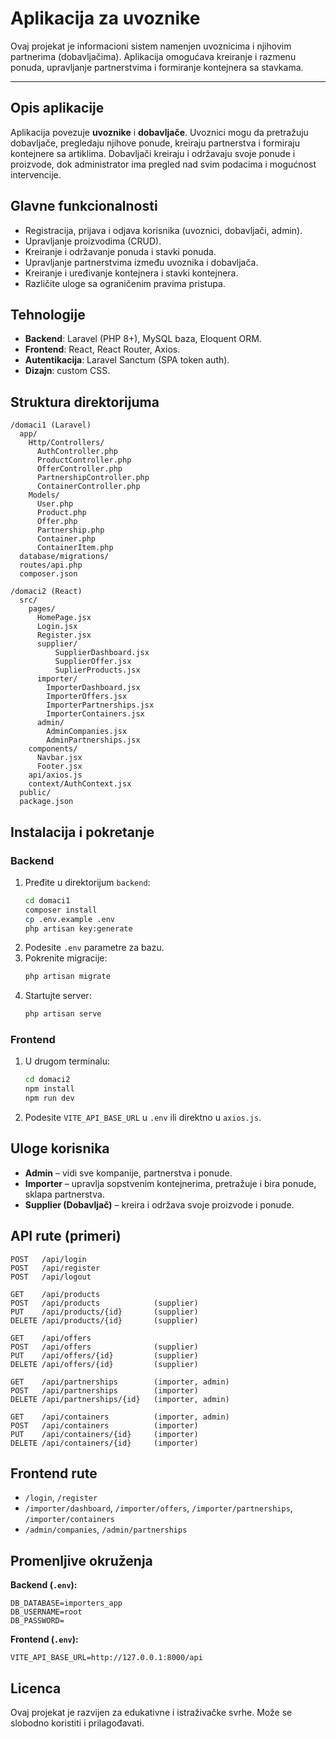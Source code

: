 
# Aplikacija za uvoznike 

Ovaj projekat je informacioni sistem namenjen uvoznicima i njihovim partnerima (dobavljačima). 
Aplikacija omogućava kreiranje i razmenu ponuda, upravljanje partnerstvima i formiranje kontejnera sa stavkama.

---

## Opis aplikacije
Aplikacija povezuje **uvoznike** i **dobavljače**. Uvoznici mogu da pretražuju dobavljače, pregledaju njihove ponude, 
kreiraju partnerstva i formiraju kontejnere sa artiklima. Dobavljači kreiraju i održavaju svoje ponude i proizvode, dok 
administrator ima pregled nad svim podacima i mogućnost intervencije.

## Glavne funkcionalnosti
- Registracija, prijava i odjava korisnika (uvoznici, dobavljači, admin).  
- Upravljanje proizvodima (CRUD).  
- Kreiranje i održavanje ponuda i stavki ponuda.  
- Upravljanje partnerstvima između uvoznika i dobavljača.  
- Kreiranje i uređivanje kontejnera i stavki kontejnera.  
- Različite uloge sa ograničenim pravima pristupa.  

## Tehnologije
- **Backend**: Laravel (PHP 8+), MySQL baza, Eloquent ORM.  
- **Frontend**: React, React Router, Axios.  
- **Autentikacija**: Laravel Sanctum (SPA token auth).  
- **Dizajn**: custom CSS.  

## Struktura direktorijuma
```
/domaci1 (Laravel)
  app/
    Http/Controllers/
      AuthController.php
      ProductController.php
      OfferController.php
      PartnershipController.php
      ContainerController.php
    Models/
      User.php
      Product.php
      Offer.php
      Partnership.php
      Container.php
      ContainerItem.php
  database/migrations/
  routes/api.php
  composer.json

/domaci2 (React)
  src/
    pages/
      HomePage.jsx
      Login.jsx
      Register.jsx
      supplier/
          SupplierDashboard.jsx
          SupplierOffer.jsx
          SuplierProducts.jsx
      importer/
        ImporterDashboard.jsx
        ImporterOffers.jsx
        ImporterPartnerships.jsx
        ImporterContainers.jsx
      admin/
        AdminCompanies.jsx
        AdminPartnerships.jsx
    components/
      Navbar.jsx
      Footer.jsx
    api/axios.js
    context/AuthContext.jsx
  public/
  package.json
```

## Instalacija i pokretanje
### Backend
1. Pređite u direktorijum `backend`:
   ```bash
   cd domaci1
   composer install
   cp .env.example .env
   php artisan key:generate
   ```
2. Podesite `.env` parametre za bazu.  
3. Pokrenite migracije:
   ```bash
   php artisan migrate
   ```
4. Startujte server:
   ```bash
   php artisan serve
   ```

### Frontend
1. U drugom terminalu:
   ```bash
   cd domaci2
   npm install
   npm run dev
   ```
2. Podesite `VITE_API_BASE_URL` u `.env` ili direktno u `axios.js`.  

## Uloge korisnika
- **Admin** – vidi sve kompanije, partnerstva i ponude.  
- **Importer** – upravlja sopstvenim kontejnerima, pretražuje i bira ponude, sklapa partnerstva.  
- **Supplier (Dobavljač)** – kreira i održava svoje proizvode i ponude.  

## API rute (primeri)
```
POST   /api/login
POST   /api/register
POST   /api/logout

GET    /api/products
POST   /api/products            (supplier)
PUT    /api/products/{id}       (supplier)
DELETE /api/products/{id}       (supplier)

GET    /api/offers
POST   /api/offers              (supplier)
PUT    /api/offers/{id}         (supplier)
DELETE /api/offers/{id}         (supplier)

GET    /api/partnerships        (importer, admin)
POST   /api/partnerships        (importer)
DELETE /api/partnerships/{id}   (importer, admin)

GET    /api/containers          (importer, admin)
POST   /api/containers          (importer)
PUT    /api/containers/{id}     (importer)
DELETE /api/containers/{id}     (importer)
```

## Frontend rute
- `/login`, `/register`  
- `/importer/dashboard`, `/importer/offers`, `/importer/partnerships`, `/importer/containers`  
- `/admin/companies`, `/admin/partnerships`  

## Promenljive okruženja
**Backend (`.env`):**
```
DB_DATABASE=importers_app
DB_USERNAME=root
DB_PASSWORD=
```

**Frontend (`.env`):**
```
VITE_API_BASE_URL=http://127.0.0.1:8000/api
```


## Licenca
Ovaj projekat je razvijen za edukativne i istraživačke svrhe. Može se slobodno koristiti i prilagođavati.

